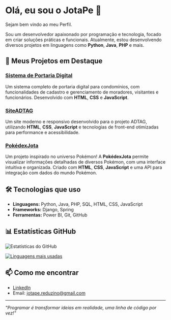 # Olá, eu sou o JotaPe 👋
Sejam bem vindo ao meu Perfil.

Sou um desenvolvedor apaixonado por programação e tecnologia, focado em criar soluções práticas e funcionais. Atualmente, estou desenvolvendo diversos projetos em linguagens como **Python**, **Java**, **PHP** e mais.

## 🚀 Meus Projetos em Destaque

### [Sistema de Portaria Digital](###)
Um sistema completo de portaria digital para condomínios, com funcionalidades de cadastro e gerenciamento de moradores, visitantes e funcionários. Desenvolvido com **HTML**, **CSS** e **JavaScript**.

### [SiteADTAG](https://github.com/JotaPe-dev/SiteADTAG)
Um site moderno e responsivo desenvolvido para o projeto ADTAG, utilizando **HTML**, **CSS**, **JavaScript** e tecnologias de front-end otimizadas para performance e acessibilidade.

### [PokédexJota](https://github.com/JotaPe-dev/PokedexJota)
Um projeto inspirado no universo Pokémon! A **PokédexJota** permite visualizar informações detalhadas de diversos Pokémon, com uma interface intuitiva e organizada. Criado com **HTML**, **CSS**, **JavaScript** e uma API para integração com dados do mundo Pokémon.

## 🛠️ Tecnologias que uso

- **Linguagens:** Python, Java, PHP, SQL, HTML, CSS, JavaScript
- **Frameworks:** Django, Spring
- **Ferramentas:** Power BI, Git, GitHub

## 📊 Estatísticas GitHub

![Estatísticas do GitHub](https://github-readme-stats.vercel.app/api?username=JotaPe-dev&show_icons=true&theme=dracula)

[![Linguagens mais usadas](https://github-readme-stats.vercel.app/api/top-langs/?username=JotaPe-dev&layout=compact&theme=dracula)](https://github.com/anuraghazra/github-readme-stats)

## 📫 Como me encontrar

- [LinkedIn](https://www.linkedin.com/in/jo%C3%A3o-pedro-ferreira-reduzino-3833bb242/)
- Email: jotape.reduzino@gmail.com

---

*"Programar é transformar ideias em realidade, uma linha de código por vez!"*

